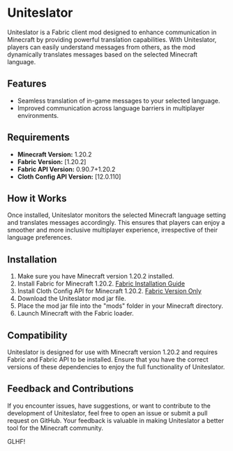 # Uniteslator

Uniteslator is a Fabric client mod designed to enhance communication in Minecraft by providing powerful translation capabilities. With Uniteslator, players can easily understand messages from others, as the mod dynamically translates messages based on the selected Minecraft language.

## Features

- Seamless translation of in-game messages to your selected language.
- Improved communication across language barriers in multiplayer environments.

## Requirements

- **Minecraft Version:** 1.20.2
- **Fabric Version:** [1.20.2]
- **Fabric API Version:** 0.90.7+1.20.2
- **Cloth Config API Version:** [12.0.110]

## How it Works

Once installed, Uniteslator monitors the selected Minecraft language setting and translates messages accordingly. This ensures that players can enjoy a smoother and more inclusive multiplayer experience, irrespective of their language preferences.

## Installation

1. Make sure you have Minecraft version 1.20.2 installed.
2. Install Fabric for Minecraft 1.20.2. [Fabric Installation Guide](https://fabricmc.net/wiki/install)
3. Install Cloth Config API for Minecraft 1.20.2. [Fabric Version Only](https://modrinth.com/mod/cloth-config/versions)
4. Download the Uniteslator mod jar file.
5. Place the mod jar file into the "mods" folder in your Minecraft directory.
6. Launch Minecraft with the Fabric loader.

## Compatibility

Uniteslator is designed for use with Minecraft version 1.20.2 and requires Fabric and Fabric API to be installed. Ensure that you have the correct versions of these dependencies to enjoy the full functionality of Uniteslator.

## Feedback and Contributions

If you encounter issues, have suggestions, or want to contribute to the development of Uniteslator, feel free to open an issue or submit a pull request on GitHub. Your feedback is valuable in making Uniteslator a better tool for the Minecraft community.

GLHF!
